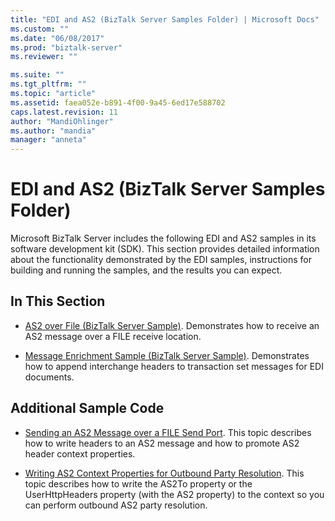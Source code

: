 ```yaml
---
title: "EDI and AS2 (BizTalk Server Samples Folder) | Microsoft Docs"
ms.custom: ""
ms.date: "06/08/2017"
ms.prod: "biztalk-server"
ms.reviewer: ""

ms.suite: ""
ms.tgt_pltfrm: ""
ms.topic: "article"
ms.assetid: faea052e-b891-4f00-9a45-6ed17e588702
caps.latest.revision: 11
author: "MandiOhlinger"
ms.author: "mandia"
manager: "anneta"
---
```

# EDI and AS2 (BizTalk Server Samples Folder)
Microsoft BizTalk Server includes the following EDI and AS2 samples in its software development kit (SDK). This section provides detailed information about the functionality demonstrated by the EDI samples, instructions for building and running the samples, and the results you can expect.  
  
## In This Section  
  
-   [AS2 over File (BizTalk Server Sample)](../core/as2-over-file-biztalk-server-sample.md). Demonstrates how to receive an AS2 message over a FILE receive location.  
  
-   [Message Enrichment Sample (BizTalk Server Sample)](../core/message-enrichment-sample-biztalk-server-sample.md). Demonstrates how to append interchange headers to transaction set messages for EDI documents.  
  
## Additional Sample Code  
  
-   [Sending an AS2 Message over a FILE Send Port](../core/sending-an-as2-message-over-a-file-send-port.md). This topic describes how to write headers to an AS2 message and how to promote AS2 header context properties.  
  
-   [Writing AS2 Context Properties for Outbound Party Resolution](../core/writing-as2-context-properties-for-outbound-party-resolution.md). This topic describes how to write the AS2To property or the UserHttpHeaders property (with the AS2 property) to the context so you can perform outbound AS2 party resolution.